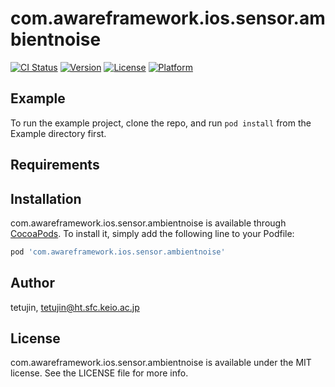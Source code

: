 # com.awareframework.ios.sensor.ambientnoise

[![CI Status](https://img.shields.io/travis/tetujin/com.awareframework.ios.sensor.ambientnoise.svg?style=flat)](https://travis-ci.org/tetujin/com.awareframework.ios.sensor.ambientnoise)
[![Version](https://img.shields.io/cocoapods/v/com.awareframework.ios.sensor.ambientnoise.svg?style=flat)](https://cocoapods.org/pods/com.awareframework.ios.sensor.ambientnoise)
[![License](https://img.shields.io/cocoapods/l/com.awareframework.ios.sensor.ambientnoise.svg?style=flat)](https://cocoapods.org/pods/com.awareframework.ios.sensor.ambientnoise)
[![Platform](https://img.shields.io/cocoapods/p/com.awareframework.ios.sensor.ambientnoise.svg?style=flat)](https://cocoapods.org/pods/com.awareframework.ios.sensor.ambientnoise)

## Example

To run the example project, clone the repo, and run `pod install` from the Example directory first.

## Requirements

## Installation

com.awareframework.ios.sensor.ambientnoise is available through [CocoaPods](https://cocoapods.org). To install
it, simply add the following line to your Podfile:

```ruby
pod 'com.awareframework.ios.sensor.ambientnoise'
```

## Author

tetujin, tetujin@ht.sfc.keio.ac.jp

## License

com.awareframework.ios.sensor.ambientnoise is available under the MIT license. See the LICENSE file for more info.
